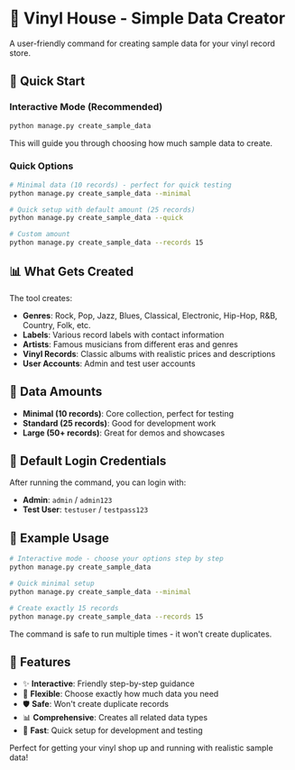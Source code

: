 # 🎵 Vinyl House - Simple Data Creator

A user-friendly command for creating sample data for your vinyl record store.

## 🚀 Quick Start

### Interactive Mode (Recommended)
```bash
python manage.py create_sample_data
```
This will guide you through choosing how much sample data to create.

### Quick Options
```bash
# Minimal data (10 records) - perfect for quick testing
python manage.py create_sample_data --minimal

# Quick setup with default amount (25 records)
python manage.py create_sample_data --quick

# Custom amount
python manage.py create_sample_data --records 15
```

## 📊 What Gets Created

The tool creates:
- **Genres**: Rock, Pop, Jazz, Blues, Classical, Electronic, Hip-Hop, R&B, Country, Folk, etc.
- **Labels**: Various record labels with contact information
- **Artists**: Famous musicians from different eras and genres
- **Vinyl Records**: Classic albums with realistic prices and descriptions
- **User Accounts**: Admin and test user accounts

## 🎯 Data Amounts

- **Minimal (10 records)**: Core collection, perfect for testing
- **Standard (25 records)**: Good for development work
- **Large (50+ records)**: Great for demos and showcases

## 🔑 Default Login Credentials

After running the command, you can login with:
- **Admin**: `admin` / `admin123`
- **Test User**: `testuser` / `testpass123`

## 📝 Example Usage

```bash
# Interactive mode - choose your options step by step
python manage.py create_sample_data

# Quick minimal setup
python manage.py create_sample_data --minimal

# Create exactly 15 records
python manage.py create_sample_data --records 15
```

The command is safe to run multiple times - it won't create duplicates.

## 🎵 Features

- ✨ **Interactive**: Friendly step-by-step guidance
- 🎯 **Flexible**: Choose exactly how much data you need
- 🛡️ **Safe**: Won't create duplicate records
- 📊 **Comprehensive**: Creates all related data types
- 🚀 **Fast**: Quick setup for development and testing

Perfect for getting your vinyl shop up and running with realistic sample data!
